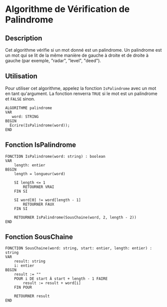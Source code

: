 # Algorithme de Vérification de Palindrome

## Description

Cet algorithme vérifie si un mot donné est un palindrome. Un palindrome est un mot qui se lit de la même manière de gauche à droite et de droite à gauche (par exemple, "radar", "level", "deed").

## Utilisation

Pour utiliser cet algorithme, appelez la fonction `IsPalindrome` avec un mot en tant qu'argument. La fonction renverra `TRUE` si le mot est un palindrome et `FALSE` sinon.

```plaintext
ALGORITHME palindrome
VAR
   word: STRING
BEGIN
  Écrire(IsPalindrome(word));
END
```

## Fonction IsPalindrome

```
FONCTION IsPalindrome(word: string) : boolean
VAR
    length: entier
BEGIN
    length = longueur(word)

    SI length <= 1
        RETOURNER VRAI
    FIN SI

    SI word[0] != word[length - 1]
        RETOURNER FAUX
    FIN SI

    RETOURNER IsPalindrome(SousChaine(word, 2, length - 2))
END

```

## Fonction SousChaine

```
FONCTION SousChaine(word: string, start: entier, length: entier) : string
VAR
    result: string
    i: entier
BEGIN
    result := ""
    POUR i DE start À start + length - 1 FAIRE
        result := result + word[i]
    FIN POUR

    RETOURNER result
END

```
